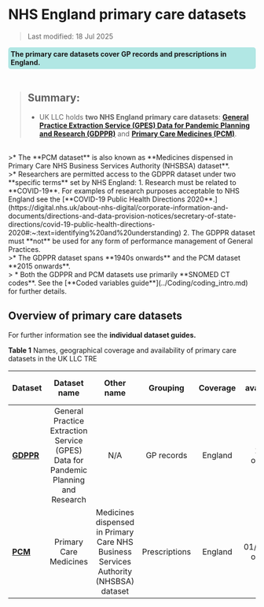 # NHS England primary care datasets
>Last modified: 18 Jul 2025
<div style="background-color: rgba(0, 178, 169, 0.3); padding: 5px; border-radius: 5px;"><strong>The primary care datasets cover GP records and prescriptions in England.</strong></div>  
<br>

>## Summary:
>* UK LLC holds **two NHS England primary care datasets**: [**General Practice Extraction Service (GPES) Data for Pandemic Planning and Research (GDPPR)**](../Primary_care_datasets/GDPPR/GDPPR.ipynb) and [**Primary Care Medicines (PCM)**](../Primary_care_datasets/PCM/PCM.ipynb).  
<br>
>* The **PCM dataset** is also known as **Medicines dispensed in Primary Care NHS Business Services Authority (NHSBSA) dataset**.  
<br>
>* Researchers are permitted access to the GDPPR dataset under two **specific terms** set by NHS England: 1. Research must be related to **COVID-19**. For examples of research purposes acceptable to NHS England see the [**COVID-19 Public Health Directions 2020**.](https://digital.nhs.uk/about-nhs-digital/corporate-information-and-documents/directions-and-data-provision-notices/secretary-of-state-directions/covid-19-public-health-directions-2020#:~:text=identifying%20and%20understanding) 2. The GDPPR dataset must **not** be used for any form of performance management of General Practices.    
<br>
>* The GDPPR dataset spans **1940s onwards** and the PCM dataset **2015 onwards**.  
<br>
> * Both the GDPPR and PCM datasets use primarily **SNOMED CT codes**. See the [**Coded variables guide**](../Coding/coding_intro.md) for further details.   
     

## Overview of primary care datasets
For further information see the **individual dataset guides.**

**Table 1** Names, geographical coverage and availability of primary care datasets in the UK LLC TRE 

|**Dataset**|**Dataset name**|**Other name**|**Grouping**|**Coverage**|**Data available in TRE**|**Data owner**|
|---|:---:|:---:|:---:|:---:|:---:|:---:|
|[**GDPPR**](../Primary_care_datasets/GDPPR/GDPPR.ipynb)|General Practice Extraction Service (GPES) Data for Pandemic Planning and Research|N/A|GP records|England|1940s onwards|NHSE|
|[**PCM**](../Other%20datasets/PCM/PCM.ipynb)|Primary Care Medicines|Medicines dispensed in Primary Care NHS Business Services Authority (NHSBSA) dataset|Prescriptions|England|01/04/2015 onwards|NHSE||




 
